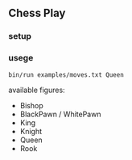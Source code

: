 ## Chess Play

### setup

### usege

`bin/run examples/moves.txt Queen`

available figures:

* Bishop
* BlackPawn / WhitePawn
* King
* Knight
* Queen
* Rook

